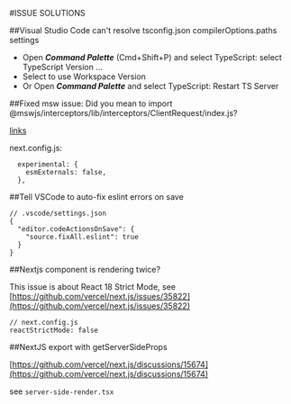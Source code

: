 #ISSUE SOLUTIONS

##Visual Studio Code can't resolve tsconfig.json compilerOptions.paths settings

- Open **_Command Palette_** (Cmd+Shift+P) and select TypeScript: select TypeScript Version ...
- Select to use Workspace Version
- Or Open **_Command Palette_** and select TypeScript: Restart TS Server

##Fixed msw issue: Did you mean to import @mswjs/interceptors/lib/interceptors/ClientRequest/index.js?

[links](https://pullanswer.com/questions/with-msw-unhandledrejection-error-err_unsupported_dir_import)

next.config.js:

```
  experimental: {
    esmExternals: false,
  },
```

##Tell VSCode to auto-fix eslint errors on save

```
// .vscode/settings.json
{
  "editor.codeActionsOnSave": {
    "source.fixAll.eslint": true
  }
}
```

##Nextjs component is rendering twice?

This issue is about React 18 Strict Mode, see [https://github.com/vercel/next.js/issues/35822](https://github.com/vercel/next.js/issues/35822)

```
// next.config.js
reactStrictMode: false
```

##NextJS export with getServerSideProps

[https://github.com/vercel/next.js/discussions/15674](https://github.com/vercel/next.js/discussions/15674)

see `server-side-render.tsx`
